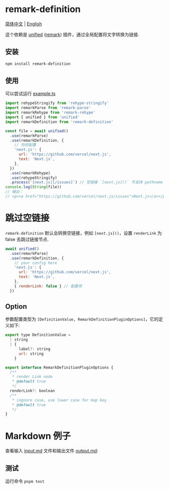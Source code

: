 # remark-definition

[简体中文](/README-zh.md) | [English](/README.md)

这个依赖是 [unified][] ([remark][]) 插件，通过全局配置将文字转换为链接.

## 安装

```sh
npm install remark-definition
```

## 使用

可以尝试运行 [example.ts](/example.ts)

```js
import rehypeStringify from 'rehype-stringify'
import remarkParse from 'remark-parse'
import remarkRehype from 'remark-rehype'
import { unified } from 'unified'
import remarkDefinition from 'remark-definition'

const file = await unified()
  .use(remarkParse)
  .use(remarkDefinition, {
    // 你的配置
    'next.js': {
      url: 'https://github.com/vercel/next.js',
      text: 'Next.js',
    },
  })
  .use(remarkRehype)
  .use(rehypeStringify)
  .process('[next.js][/issues]') // 空链接 `[next.js]()` 不支持 pathname
console.log(String(file))
// 输出：
// <p><a href="https://github.com/vercel/next.js/issues">Next.js</a></p>
```

# 跳过空链接

`remark-definition` 默认会转换空链接，例如 `[next.js]()`，设置 `renderLink` 为 false 去跳过链接节点.

```js
await unified()
  .use(remarkParse)
  .use(remarkDefinition, {
    // your config here
    'next.js': {
      url: 'https://github.com/vercel/next.js',
      text: 'Next.js',
    },
    { renderLink: false } // 配置项
  })
```

## Option

参数配置类型为 `[DefinitionValue, RemarkDefinitionPluginOptions]`，它的定义如下:

```js
export type DefinitionValue =
  | string
  | {
      label?: string
      url: string
    }

export interface RemarkDefinitionPluginOptions {
  /**
   * render Link node
   * @default true
   */
  renderLink?: boolean
  /**
   * ingnore case, use lower case for map key
   * @default true
   */
}
```

# Markdown 例子

查看输入 [input.md](/test/input.md) 文件和输出文件 [output.md](/test/output.md):

## 测试

运行命令 `pnpm test`

<!-- Definitions -->

[unified]: https://github.com/unifiedjs/unified
[remark]: https://github.com/remarkjs/remark
